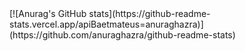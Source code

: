 <div>
  [![Anurag's GitHub stats](https://github-readme-stats.vercel.app/apiBaetmateus=anuraghazra)](https://github.com/anuraghazra/github-readme-stats)
</div>

